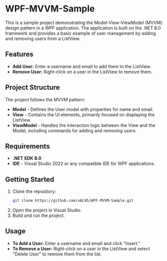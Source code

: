 # WPF-MVVM-Sample

This is a sample project demonstrating the Model-View-ViewModel (MVVM) design pattern in a WPF application. The application is built on the .NET 8.0 framework and provides a basic example of user management by adding and removing users from a ListView.

## Features
- **Add User:** Enter a username and email to add them to the ListView.
- **Remove User:** Right-click on a user in the ListView to remove them.

## Project Structure
The project follows the MVVM pattern:
- **Model** - Defines the User model with properties for name and email.
- **View** - Contains the UI elements, primarily focused on displaying the ListView.
- **ViewModel** - Handles the interaction logic between the View and the Model, including commands for adding and removing users.

## Requirements
- **.NET SDK 8.0**
- **IDE** - Visual Studio 2022 or any compatible IDE for WPF applications.

## Getting Started
1. Clone the repository:
    ```bash
    git clone https://github.com/xAL95/WPF-MVVM-Sample.git
    ```
2. Open the project in Visual Studio.
3. Build and run the project.

## Usage
- **To Add a User:** Enter a username and email and click "Insert."
- **To Remove a User:** Right-click on a user in the ListView and select "Delete User" to remove them from the list.
